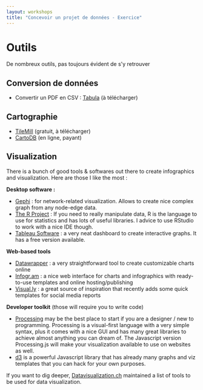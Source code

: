 ```yaml
---
layout: workshops
title: "Concevoir un projet de données - Exercice"
---
```


# Outils

De nombreux outils, pas toujours évident de s'y retrouver

## Conversion de données

* Convertir un PDF en CSV : [Tabula](http://tabula.technology/) (à télécharger)


## Cartographie

* [TileMill](https://www.mapbox.com/tilemill/) (gratuit, à télécharger)
* [CartoDB](http://cartodb.com) (en ligne, payant)


## Visualization

There is a bunch of good tools & softwares out there to create infographics and visualization. Here are those I like the most :

**Desktop software :**

* [Gephi](http://gephi.org) : for network-related visualization. Allows to create nice complex graph from any node-edge data.
* [The R Project](https://www.r-project.org/) : If you need to really manipulate data, R is the language to use for statistics and has lots of useful libraries. I advice to use RStudio to work with a nice IDE though.
* [Tableau Software](http://tableau.com/) : a very neat dashboard to create interactive graphs. It has a free version available.

**Web-based tools**

* [Datawrapper](https://datawrapper.de/) : a very straightforward tool to create customizable charts online
* [Infogr.am](https://infogr.am/) : a nice web interface for charts and infographics with ready-to-use templates and online hosting/publishing
* [Visual.ly](Visual.ly) : a great source of inspiration that recently adds some quick templates for social media reports

**Developer toolkit** (those will require you to write code)

* [Processing](http://processing.org) may be the best place to start if you are a designer / new to programming. Processing is a visual-first language with a very simple syntax, plus it comes with a nice GUI and has many great libraries to achieve almost anything you can dream of. The Javascript version Processing.js will make your visualization available to use on websites as well.
* [d3](http://d3js.org) is a powerful Javascript library that has already many graphs and viz templates that you can hack for your own purposes.

If you want to dig deeper, [Datavisualization.ch](http://datavisualization.ch) maintained a list of tools to be used for data visualization.
